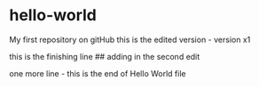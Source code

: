 # hello-world
My first repository on gitHub
this is the edited version - version x1


this is the finishing line ## adding in the second edit

one more line - this is the end of Hello World file
